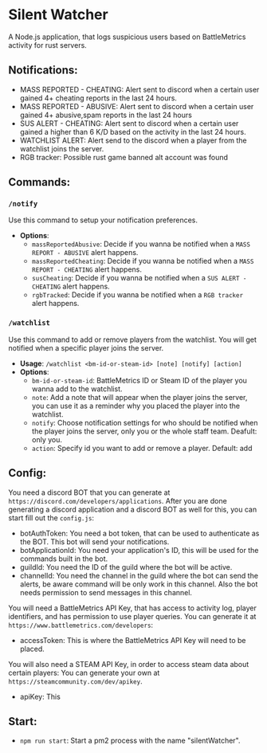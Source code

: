 # Silent Watcher
A Node.js application, that logs suspicious users based on BattleMetrics activity for rust servers.

## Notifications:
- MASS REPORTED - CHEATING: Alert sent to discord when a certain user gained 4+ cheating reports in the last 24 hours.
- MASS REPORTED - ABUSIVE: Alert sent to discord when a certain user gained 4+ abusive,spam reports in the last 24 hours
- SUS ALERT - CHEATING: Alert sent to discord when a certain user gained a higher than 6 K/D based on the activity in the last 24 hours.
- WATCHLIST ALERT: Alert send to the discord when a player from the watchlist joins the server. 
- RGB tracker: Possible rust game banned alt account was found

## Commands:
### `/notify`
Use this command to setup your notification preferences.
- **Options**:
  - `massReportedAbusive`: Decide if you wanna be notified when a `MASS REPORT - ABUSIVE` alert happens.  
  - `massReportedCheating`: Decide if you wanna be notified when a `MASS REPORT - CHEATING` alert happens.
  - `susCheating`: Decide if you wanna be notified when a `SUS ALERT - CHEATING` alert happens.
  - `rgbTracked`: Decide if you wanna be notified when a `RGB tracker` alert happens.

### `/watchlist`
Use this command to add or remove players from the watchlist. You will get notified when a specific player joins the server.

- **Usage**: `/watchlist <bm-id-or-steam-id> [note] [notify] [action]`
- **Options**:
  - `bm-id-or-steam-id`: BattleMetrics ID or Steam ID of the player you wanna add to the watchlist.
  - `note`: Add a note that will appear when the player joins the server, you can use it as a reminder why you placed the player into the watchlist.
  - `notify`: Choose notification settings for who should be notified when the player joins the server, only you or the whole staff team.    Deafult: only you.
  - `action`: Specify id you want to add or remove a player.    Default: add


## Config:
You need a discord BOT that you can generate at `https://discord.com/developers/applications`.
After you are done generating a discord application and a discord BOT as well for this, you can start fill out the `config.js`:
 - botAuthToken: You need a bot token, that can be used to authenticate as the BOT. This bot will send your notifications.
 - botApplicationId: You need your application's ID, this will be used for the commands built in the bot.
 - guildId: You need the ID of the guild where the bot will be active.
 - channelId: You need the channel in the guild where the bot can send the alerts, be aware command will be only work in this channel. Also the bot needs permission to send messages in this channel.

 You will need a BattleMetrics API Key, that has access to activity log, player identifiers, and has permission to use player queries. You can generate it at `https://www.battlemetrics.com/developers`:
   - accessToken: This is where the BattleMetrics API Key will need to be placed.
 
 You will also need a STEAM API Key, in order to access steam data about certain players: You can generate your own at `https://steamcommunity.com/dev/apikey`.
   - apiKey: This


## Start: 
 - `npm run start`: Start a pm2 process with the name "silentWatcher".